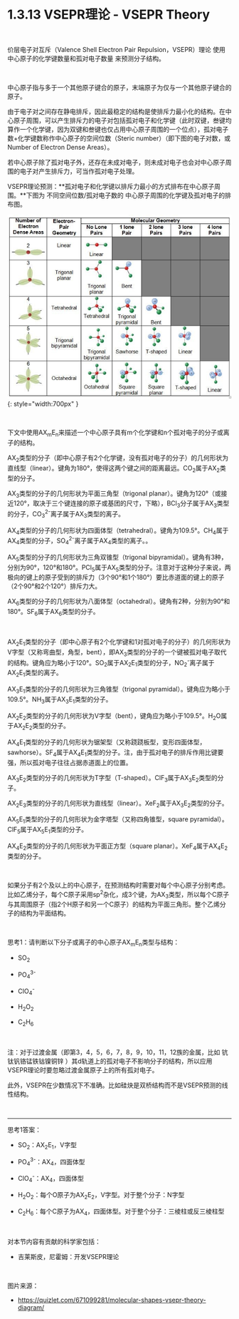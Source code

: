 # 1.3.13 VSEPR理论 - VSEPR Theory

<br>

价层电子对互斥（Valence Shell Electron Pair Repulsion，VSEPR）理论 使用中心原子的化学键数量和孤对电子数量 来预测分子结构。

<br>

中心原子指与多于一个其他原子键合的原子，末端原子为仅与一个其他原子键合的原子。

由于电子对之间存在静电排斥，因此最稳定的结构是使排斥力最小化的结构。在中心原子周围，可以产生排斥力的电子对包括孤对电子和化学键（此时双键，叁键均算作一个化学键，因为双键和叁键也仅占用中心原子周围的一个位点），孤对电子数+化学键数称作中心原子的空间位数（Steric number）（即下图的电子对数，或Number of Electron Dense Areas）。

若中心原子除了孤对电子外，还存在未成对电子，则未成对电子也会对中心原子周围的电子对产生排斥力，可当作孤对电子处理。

VSEPR理论预测：**孤对电子和化学键以排斥力最小的方式排布在中心原子周围。**下图为 不同空间位数/孤对电子数的 中心原子周围的化学键及孤对电子的排布图。

![VSEPR预测的分子结构1](img/1.3.13-1.jpg){: style="width:700px" }

<br>

下文中使用AX<sub>m</sub>E<sub>n</sub>来描述一个中心原子具有m个化学键和n个孤对电子的分子或离子的结构。

AX<sub>2</sub>类型的分子（即中心原子有2个化学键，没有孤对电子的分子）的几何形状为直线型（linear）。键角为180°，使得这两个键之间的距离最远。CO<sub>2</sub>属于AX<sub>2</sub>类型的分子。

AX<sub>3</sub>类型的分子的几何形状为平面三角型（trigonal planar）。键角为120°（或接近120°，取决于三个键连接的原子或基团的尺寸，下略），BCl<sub>3</sub>分子属于AX<sub>3</sub>类型的分子，CO<sub>3</sub><sup>2-</sup>离子属于AX<sub>3</sub>类型的离子。

AX<sub>4</sub>类型的分子的几何形状为四面体型（tetrahedral）。键角为109.5°。CH<sub>4</sub>属于AX<sub>4</sub>类型的分子，SO<sub>4</sub><sup>2-</sup>离子属于AX<sub>4</sub>类型的离子。。

AX<sub>5</sub>类型的分子的几何形状为三角双锥型（trigonal bipyramidal）。键角有3种，分别为90°，120°和180°。PCl<sub>5</sub>属于AX<sub>5</sub>类型的分子。注意对于这种分子来说，两极向的键上的原子受到的排斥力（3个90°和1个180°）要比赤道面的键上的原子（2个90°和2个120°）排斥力大。

AX<sub>6</sub>类型的分子的几何形状为八面体型（octahedral）。键角有2种，分别为90°和180°。SF<sub>6</sub>属于AX<sub>6</sub>类型的分子。

<br>

AX<sub>2</sub>E<sub>1</sub>类型的分子（即中心原子有2个化学键和1对孤对电子的分子）的几何形状为V字型（又称弯曲型，角型，bent），即AX<sub>3</sub>类型的分子的一个键被孤对电子取代的结构。键角应为略小于120°。SO<sub>2</sub>属于AX<sub>2</sub>E<sub>1</sub>类型的分子，NO<sub>2</sub><sup>-</sup>离子属于AX<sub>2</sub>E<sub>1</sub>类型的离子。

AX<sub>3</sub>E<sub>1</sub>类型的分子的几何形状为三角锥型（trigonal pyramidal）。键角应为略小于109.5°。NH<sub>3</sub>属于AX<sub>3</sub>E<sub>1</sub>类型的分子。

AX<sub>2</sub>E<sub>2</sub>类型的分子的几何形状为V字型（bent），键角应为略小于109.5°。H<sub>2</sub>O属于AX<sub>2</sub>E<sub>2</sub>类型的分子。

AX<sub>4</sub>E<sub>1</sub>类型的分子的几何形状为锯架型（又称跷跷板型，变形四面体型，sawhorse）。SF<sub>4</sub>属于AX<sub>4</sub>E<sub>1</sub>类型的分子。注，由于孤对电子的排斥作用比键要强，所以孤对电子往往占据赤道面上的位置。

AX<sub>3</sub>E<sub>2</sub>类型的分子的几何形状为T字型（T-shaped）。ClF<sub>3</sub>属于AX<sub>3</sub>E<sub>2</sub>类型的分子。

AX<sub>2</sub>E<sub>3</sub>类型的分子的几何形状为直线型（linear）。XeF<sub>2</sub>属于AX<sub>3</sub>E<sub>2</sub>类型的分子。

AX<sub>5</sub>E<sub>1</sub>类型的分子的几何形状为金字塔型（又称四角锥型，square pyramidal）。ClF<sub>5</sub>属于AX<sub>5</sub>E<sub>1</sub>类型的分子。

AX<sub>4</sub>E<sub>2</sub>类型的分子的几何形状为平面正方型（square planar）。XeF<sub>4</sub>属于AX<sub>4</sub>E<sub>2</sub>类型的分子。

<br>

如果分子有2个及以上的中心原子，在预测结构时需要对每个中心原子分别考虑。比如乙烯分子，每个C原子采用sp<sup>2</sup>杂化，成3个键，为AX<sub>3</sub>类型，所以每个C原子与其周围原子（指2个H原子和另一个C原子）的结构为平面三角形。整个乙烯分子的结构为平面结构。

<br>

思考1：请判断以下分子或离子的中心原子AX<sub>m</sub>E<sub>n</sub>类型与结构：

- SO<sub>2</sub>

- PO<sub>4</sub><sup>3-</sup>

- ClO<sub>4</sub><sup>-</sup>

- H<sub>2</sub>O<sub>2</sub>

- C<sub>2</sub>H<sub>6</sub>

<br>

注：对于过渡金属（即第3，4，5，6，7，8，9，10，11，12族的金属，比如 钪钛钒铬锰铁钴镍铜锌 ）其d轨道上的孤对电子不影响分子的结构，所以应用VSEPR理论时要忽略过渡金属原子上的所有孤对电子。

此外，VSEPR在少数情况下不准确。比如硅炔是双桥结构而不是VSEPR预测的线性结构。

<br>

---

思考1答案：

- SO<sub>2</sub>：AX<sub>2</sub>E<sub>1</sub>，V字型

- PO<sub>4</sub><sup>3-</sup>：AX<sub>4</sub>，四面体型

- ClO<sub>4</sub><sup>-</sup>：AX<sub>4</sub>，四面体型

- H<sub>2</sub>O<sub>2</sub>：每个O原子为AX<sub>2</sub>E<sub>2</sub>，V字型。对于整个分子：N字型

- C<sub>2</sub>H<sub>6</sub>：每个C原子为AX<sub>4</sub>，四面体型。对于整个分子：三棱柱或反三棱柱型

<br>

对本节内容有贡献的科学家包括：

- 吉莱斯皮，尼霍姆：开发VSEPR理论

<br>

图片来源：

- https://quizlet.com/671099281/molecular-shapes-vsepr-theory-diagram/
